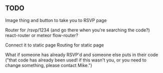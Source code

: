TODO
-----

Image thing and button to take you to RSVP page

Router for /rsvp/1234 (and go there when you're searching the code?)
react-router or meteor flow-router?


Connect it to static page
Routing for static page




What if someone has already RSVP'd and someone else puts in their code ("that code has already been used! if this wasn't you, or you need to change something, please contact Mike.")
